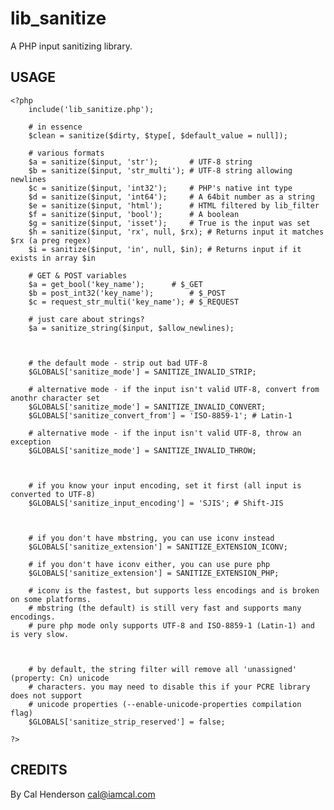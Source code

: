 
lib_sanitize
============

A PHP input sanitizing library.


USAGE
------------------------------------------------------------

	<?php
		include('lib_sanitize.php');

		# in essence
		$clean = sanitize($dirty, $type[, $default_value = null]);

		# various formats
		$a = sanitize($input, 'str');		# UTF-8 string
		$b = sanitize($input, 'str_multi');	# UTF-8 string allowing newlines
		$c = sanitize($input, 'int32'); 	# PHP's native int type
		$d = sanitize($input, 'int64'); 	# A 64bit number as a string
		$e = sanitize($input, 'html');		# HTML filtered by lib_filter
		$f = sanitize($input, 'bool');		# A boolean
		$g = sanitize($input, 'isset');		# True is the input was set
		$h = sanitize($input, 'rx', null, $rx);	# Returns input it matches $rx (a preg regex)
		$i = sanitize($input, 'in', null, $in);	# Returns input if it exists in array $in

		# GET & POST variables
		$a = get_bool('key_name');		# $_GET
		$b = post_int32('key_name');		# $_POST
		$c = request_str_multi('key_name');	# $_REQUEST

		# just care about strings?
		$a = sanitize_string($input, $allow_newlines);



		# the default mode - strip out bad UTF-8
		$GLOBALS['sanitize_mode'] = SANITIZE_INVALID_STRIP;

		# alternative mode - if the input isn't valid UTF-8, convert from anothr character set
		$GLOBALS['sanitize_mode'] = SANITIZE_INVALID_CONVERT;
		$GLOBALS['sanitize_convert_from'] = 'ISO-8859-1'; # Latin-1

		# alternative mode - if the input isn't valid UTF-8, throw an exception
		$GLOBALS['sanitize_mode'] = SANITIZE_INVALID_THROW;



		# if you know your input encoding, set it first (all input is converted to UTF-8)
		$GLOBALS['sanitize_input_encoding'] = 'SJIS'; # Shift-JIS



		# if you don't have mbstring, you can use iconv instead
		$GLOBALS['sanitize_extension'] = SANITIZE_EXTENSION_ICONV;

		# if you don't have iconv either, you can use pure php
		$GLOBALS['sanitize_extension'] = SANITIZE_EXTENSION_PHP;

		# iconv is the fastest, but supports less encodings and is broken on some platforms.
		# mbstring (the default) is still very fast and supports many encodings.
		# pure php mode only supports UTF-8 and ISO-8859-1 (Latin-1) and is very slow.



		# by default, the string filter will remove all 'unassigned' (property: Cn) unicode
		# characters. you may need to disable this if your PCRE library does not support
		# unicode properties (--enable-unicode-properties compilation flag)
		$GLOBALS['sanitize_strip_reserved'] = false;

	?>


CREDITS
------------------------------------------------------------

By Cal Henderson <cal@iamcal.com>
